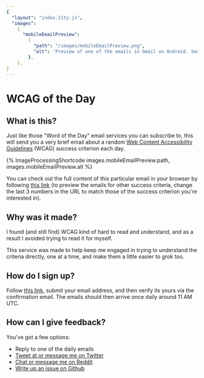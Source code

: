 ```yaml
---
{
  "layout": "index.11ty.js",
  "images":
    {
      "mobileEmailPreview":
        {
          "path": "/images/mobileEmailPreview.png",
          "alt": 'Preview of one of the emails in Gmail on Android. Sender is "WCAG of the Day", subject is "Sensory Characteristics - 1.3.3", and the preview text is the beginning of the success criterion''s text, reading "Instructions provided for understanding..."',
        },
    },
}
---
```


# WCAG of the Day

## What is this?

Just like those "Word of the Day" email services you can subscribe to, this will send you a very brief email about a random [Web Content Accessibility Guidelines](https://www.w3.org/WAI/standards-guidelines/wcag/) (WCAG) success criterion each day.

{% ImageProcessingShortcode images.mobileEmailPreview.path, images.mobileEmailPreview.alt %}

You can check out the full content of this particular email in your browser by following [this link](https://htmlpreview.github.io/?https://raw.githubusercontent.com/Grunet/digestible-wcag-sc-emails/master/dist/1-3-3.html) (to preview the emails for other success criteria, change the last 3 numbers in the URL to match those of the success criterion you're interested in).

## Why was it made?

I found (and still find) WCAG kind of hard to read and understand, and as a result I avoided trying to read it for myself.

This service was made to help keep me engaged in trying to understand the criteria directly, one at a time, and make them a little easier to grok too.

## How do I sign up?

Follow [this link](/subscribe), submit your email address, and then verify its yours via the confirmation email. The emails should then arrive once daily around 11 AM UTC.

## How can I give feedback?

You've got a few options:

- Reply to one of the daily emails
- [Tweet at or message me on Twitter](https://twitter.com/__grunet)
- [Chat or message me on Reddit](https://www.reddit.com/user/__grunet)
- [Write up an issue on Github](https://github.com/Grunet/digestible-wcag/issues)
